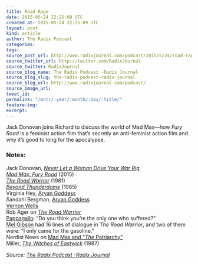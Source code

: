 ```yaml
---
title: Road Rage
date: 2015-05-24 22:25:09 UTC
created_at: 2015-05-24 22:25:09 UTC
layout: post
kind: article
author: The Radix Podcast
categories: 
tags: 
source_post_url: http://www.radixjournal.com/podcast/2015/5/24/road-rage
source_twitter_url: http://twitter.com/RadixJournal
source_twitter: RadixJournal
source_blog_name: The Radix Podcast -Radix Journal
source_blog_slug: the-radix-podcast-radix-journal
source_blog_url: http://www.radixjournal.com/podcast/
source_image_url: 
tweet_id: 
permalink: "/mntr/:year/:month/:day/:title/"
feature-img: 
excerpt: 
---
```

<p>Jack Donovan joins Richard to discuss the world of Mad Max—how <em>Fury Road</em> is a feminist action film that’s secretly an anti-feminist action film and why it’s good to long for the apocalypse.  </p><h3 id="notes">Notes:</h3>

<p>Jack Donovan, <em><a href="http://www.radixjournal.com/journal/2015/5/20/never-let-a-woman-drive-your-war-rig">Never Let a Woman Drive Your War Rig</a></em> <br>
<em><a href="http://www.imdb.com/title/tt1392190/?ref_=tt_rec_tt">Mad Max: Fury Road</a></em> (2015) <br>
<em><a href="http://www.imdb.com/title/tt0082694/?ref_=nm_knf_t1">The Road Warrior</a></em> (1981) <br>
<em><a href="http://www.imdb.com/title/tt0089530/?ref_=tt_rec_tt">Beyond Thunderdome</a></em> (1985) <br>
Virginia Hey, <a href="https://deanoinamerica.files.wordpress.com/2011/10/mad-max-2-warrior-woman-virginia-hey.jpg">Aryan Goddess</a> <br>
Sandahl Bergman, <a href="http://ecx.images-amazon.com/images/I/51Ic6ppPnVL._SY445_.jpg">Aryan Goddess</a> <br>
<a href="http://www.imdb.com/name/nm0920460/?ref_=tt_cl_t4">Vernon Wells</a> <br>
Rob Ager on <em><a href="https://youtu.be/LWuymS0i0dc?t=6m32s">The Road Warrior</a></em> <br>
<a href="http://www.imdb.com/title/tt0082694/quotes?item=qt0201171">Pappagallo</a>: “Do you think you’re the only one who suffered?” <br>
<a href="https://www.phactual.com/15-facts-about-the-mad-max-trilogy/">Mel Gibson</a> had 16 lines of dialogue in <em>The Road Warrior</em>, and two of them were: “I only came for the gasoline." <br>
Nerdist News on <a href="https://www.youtube.com/watch?v=5Pd0noml2ZE">Mad Max and "<em>The</em> Patriarchy"</a> <br>
Miller, <em><a href="http://www.imdb.com/title/tt0094332/">The Witches of Eastwick</a></em> (1987) </p><div class="">
    <i>Source: <a href="http://www.radixjournal.com/podcast/">The Radix Podcast -Radix Journal</a></i>
</div>
